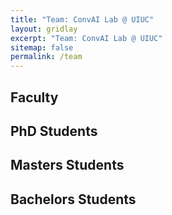 ```yaml
---
title: "Team: ConvAI Lab @ UIUC"
layout: gridlay
excerpt: "Team: ConvAI Lab @ UIUC"
sitemap: false
permalink: /team
---
```


<script type="text/javascript">
  // Shuffle function to randomize the array
  function shuffle(array) {
    for (let i = array.length - 1; i > 0; i--) {
      const j = Math.floor(Math.random() * (i + 1));
      [array[i], array[j]] = [array[j], array[i]];
    }
    return array;
  }

  // Render function to handle even/odd layout
  function renderMembers(containerId, members) {
    var container = document.getElementById(containerId);
    members.forEach(function(member, index) {
      var evenOdd = index % 2;
      if (evenOdd === 0) {
        container.innerHTML += '<div class="row">';
      }
      
      container.innerHTML += `
        <div class="col-sm-6 clearfix">
          ${member.photo ? `<img src="${member.photo}" class="img-responsive" width="25%" style="float: left" />` : ''}
          <h4>${member.name}</h4>
          <i>${member.info}</i>
          ${member.email ? `<br>email: <${member.email}>` : ''}
          <ul style="overflow: hidden">
            ${member.education1 ? `<li>${member.education1}</li>` : ''}
            ${member.education2 ? `<li>${member.education2}</li>` : ''}
            ${member.education3 ? `<li>${member.education3}</li>` : ''}
            ${member.education4 ? `<li>${member.education4}</li>` : ''}
            ${member.education5 ? `<li>${member.education5}</li>` : ''}
          </ul>
        </div>
      `;
      
      if (evenOdd === 1) {
        container.innerHTML += '</div>';
      }
    });

    if (members.length % 2 !== 0) {
      container.innerHTML += '</div>';
    }
  }

  // Get data from Liquid and randomize each category
  var faculty = shuffle({{ site.data.faculty | jsonify }});
  var phdStudents = shuffle({{ site.data.phd_students | jsonify }});
  var masterStudents = shuffle({{ site.data.masters_students | jsonify }});
  var bachelorStudents = shuffle({{ site.data.bachelors_students | jsonify }});

  // Render each section
  renderMembers('faculty-container', faculty);
  renderMembers('phd-students-container', phdStudents);
  renderMembers('masters-students-container', masterStudents);
  renderMembers('bachelors-students-container', bachelorStudents);
</script>

<!-- Faculty container -->
<h2>Faculty</h2>
<div id="faculty-container"></div>

<!-- PhD Students container -->
<h2>PhD Students</h2>
<div id="phd-students-container"></div>

<!-- Master's Students container -->
<h2>Masters Students</h2>
<div id="masters-students-container"></div>

<!-- Bachelor's Students container -->
<h2>Bachelors Students</h2>
<div id="bachelors-students-container"></div>









<!-- ## Alumni

{% assign number_printed = 0 %}
{% for member in site.data.alumni_members %}

{% assign even_odd = number_printed | modulo: 2 %}

{% if even_odd == 0 %}
<div class="row">
{% endif %}

<div class="col-sm-6 clearfix">
  <img src="{{ site.url }}{{ site.baseurl }}/images/convai_members/{{ member.photo }}" class="img-responsive" width="25%" style="float: left" />
  <h4>{{ member.name }}</h4>
  <i>{{ member.duration }} <br> Role: {{ member.info }}</i>
  <ul style="overflow: hidden">

  </ul>
</div>

{% assign number_printed = number_printed | plus: 1 %}

{% if even_odd == 1 %}
</div>
{% endif %}

{% endfor %}

{% assign even_odd = number_printed | modulo: 2 %}
{% if even_odd == 1 %}
</div>
{% endif %}

## Former visitors, BSc/ MSc students
<div class="row">

<div class="col-sm-4 clearfix">
<h4>Visitors</h4>
{% for member in site.data.alumni_visitors %}
{{ member.name }}
{% endfor %}
</div>

<div class="col-sm-4 clearfix">
<h4>Master students</h4>
{% for member in site.data.alumni_msc %}
{{ member.name }}
{% endfor %}
</div>

<div class="col-sm-4 clearfix">
<h4>Bachelor Students</h4>
{% for member in site.data.alumni_bsc %}
{{ member.name }}
{% endfor %}
</div>

</div>


## Administrative Support
<a href="mailto:Rijsewijk@Physics.LeidenUniv.nl">Ellie van Rijsewijk</a> is helping us (and other groups) with administration. -->
